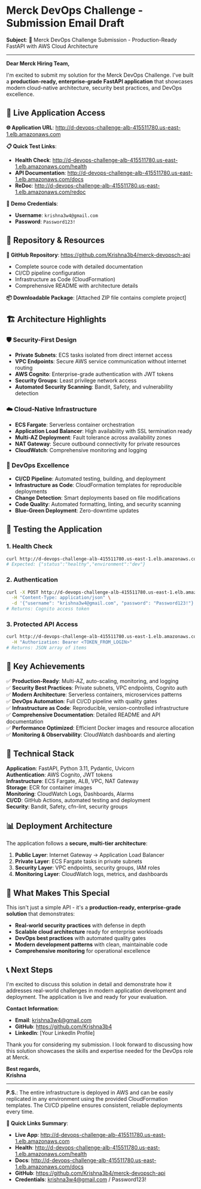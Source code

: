 # Merck DevOps Challenge - Submission Email Draft

**Subject**: 🚀 Merck DevOps Challenge Submission - Production-Ready FastAPI with AWS Cloud Architecture

---

**Dear Merck Hiring Team,**

I'm excited to submit my solution for the Merck DevOps Challenge. I've built a **production-ready, enterprise-grade FastAPI application** that showcases modern cloud-native architecture, security best practices, and DevOps excellence.

## 🎯 **Live Application Access**

**🌐 Application URL**: http://d-devops-challenge-alb-415511780.us-east-1.elb.amazonaws.com

**📋 Quick Test Links**:
- **Health Check**: http://d-devops-challenge-alb-415511780.us-east-1.elb.amazonaws.com/health
- **API Documentation**: http://d-devops-challenge-alb-415511780.us-east-1.elb.amazonaws.com/docs
- **ReDoc**: http://d-devops-challenge-alb-415511780.us-east-1.elb.amazonaws.com/redoc

**🔐 Demo Credentials**:
- **Username**: `krishna3w4@gmail.com`
- **Password**: `Password123!`

## 📁 **Repository & Resources**

**📂 GitHub Repository**: https://github.com/Krishna3b4/merck-devopsch-api
- Complete source code with detailed documentation
- CI/CD pipeline configuration
- Infrastructure as Code (CloudFormation)
- Comprehensive README with architecture details

**📦 Downloadable Package**: [Attached ZIP file contains complete project]

## 🏗️ **Architecture Highlights**

### **🛡️ Security-First Design**
- **Private Subnets**: ECS tasks isolated from direct internet access
- **VPC Endpoints**: Secure AWS service communication without internet routing
- **AWS Cognito**: Enterprise-grade authentication with JWT tokens
- **Security Groups**: Least privilege network access
- **Automated Security Scanning**: Bandit, Safety, and vulnerability detection

### **☁️ Cloud-Native Infrastructure**
- **ECS Fargate**: Serverless container orchestration
- **Application Load Balancer**: High availability with SSL termination ready
- **Multi-AZ Deployment**: Fault tolerance across availability zones
- **NAT Gateway**: Secure outbound connectivity for private resources
- **CloudWatch**: Comprehensive monitoring and logging

### **🔄 DevOps Excellence**
- **CI/CD Pipeline**: Automated testing, building, and deployment
- **Infrastructure as Code**: CloudFormation templates for reproducible deployments
- **Change Detection**: Smart deployments based on file modifications
- **Code Quality**: Automated formatting, linting, and security scanning
- **Blue-Green Deployment**: Zero-downtime updates

## 🧪 **Testing the Application**

### **1. Health Check**
```bash
curl http://d-devops-challenge-alb-415511780.us-east-1.elb.amazonaws.com/health
# Expected: {"status":"healthy","environment":"dev"}
```

### **2. Authentication**
```bash
curl -X POST http://d-devops-challenge-alb-415511780.us-east-1.elb.amazonaws.com/login \
  -H "Content-Type: application/json" \
  -d '{"username": "krishna3w4@gmail.com", "password": "Password123!"}'
# Returns: Cognito access token
```

### **3. Protected API Access**
```bash
curl http://d-devops-challenge-alb-415511780.us-east-1.elb.amazonaws.com/items \
  -H "Authorization: Bearer <TOKEN_FROM_LOGIN>"
# Returns: JSON array of items
```

## 🎯 **Key Achievements**

✅ **Production-Ready**: Multi-AZ, auto-scaling, monitoring, and logging  
✅ **Security Best Practices**: Private subnets, VPC endpoints, Cognito auth  
✅ **Modern Architecture**: Serverless containers, microservices patterns  
✅ **DevOps Automation**: Full CI/CD pipeline with quality gates  
✅ **Infrastructure as Code**: Reproducible, version-controlled infrastructure  
✅ **Comprehensive Documentation**: Detailed README and API documentation  
✅ **Performance Optimized**: Efficient Docker images and resource allocation  
✅ **Monitoring & Observability**: CloudWatch dashboards and alerting  

## 🔧 **Technical Stack**

**Application**: FastAPI, Python 3.11, Pydantic, Uvicorn  
**Authentication**: AWS Cognito, JWT tokens  
**Infrastructure**: ECS Fargate, ALB, VPC, NAT Gateway  
**Storage**: ECR for container images  
**Monitoring**: CloudWatch Logs, Dashboards, Alarms  
**CI/CD**: GitHub Actions, automated testing and deployment  
**Security**: Bandit, Safety, cfn-lint, security groups  

## 📊 **Deployment Architecture**

The application follows a **secure, multi-tier architecture**:

1. **Public Layer**: Internet Gateway → Application Load Balancer
2. **Private Layer**: ECS Fargate tasks in private subnets
3. **Security Layer**: VPC endpoints, security groups, IAM roles
4. **Monitoring Layer**: CloudWatch logs, metrics, and dashboards

## 🚀 **What Makes This Special**

This isn't just a simple API - it's a **production-ready, enterprise-grade solution** that demonstrates:

- **Real-world security practices** with defense in depth
- **Scalable cloud architecture** ready for enterprise workloads
- **DevOps best practices** with automated quality gates
- **Modern development patterns** with clean, maintainable code
- **Comprehensive monitoring** for operational excellence

## 📞 **Next Steps**

I'm excited to discuss this solution in detail and demonstrate how it addresses real-world challenges in modern application development and deployment. The application is live and ready for your evaluation.

**Contact Information**:
- **Email**: krishna3w4@gmail.com
- **GitHub**: https://github.com/Krishna3b4
- **LinkedIn**: [Your LinkedIn Profile]

Thank you for considering my submission. I look forward to discussing how this solution showcases the skills and expertise needed for the DevOps role at Merck.

**Best regards,**  
**Krishna**

---

**P.S.**: The entire infrastructure is deployed in AWS and can be easily replicated in any environment using the provided CloudFormation templates. The CI/CD pipeline ensures consistent, reliable deployments every time.

**🔗 Quick Links Summary**:
- **Live App**: http://d-devops-challenge-alb-415511780.us-east-1.elb.amazonaws.com
- **Health**: http://d-devops-challenge-alb-415511780.us-east-1.elb.amazonaws.com/health  
- **Docs**: http://d-devops-challenge-alb-415511780.us-east-1.elb.amazonaws.com/docs
- **GitHub**: https://github.com/Krishna3b4/merck-devopsch-api
- **Credentials**: krishna3w4@gmail.com / Password123!